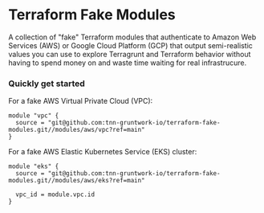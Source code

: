 # Terraform Fake Modules
A collection of "fake" Terraform modules that authenticate to Amazon Web Services (AWS) or Google Cloud Platform (GCP) that output semi-realistic values you can use to explore Terragrunt and Terraform behavior without having to spend money on and waste time waiting for real infrastrucure.

### Quickly get started

For a fake AWS Virtual Private Cloud (VPC):
```
module "vpc" {
  source = "git@github.com:tnn-gruntwork-io/terraform-fake-modules.git//modules/aws/vpc?ref=main"
}
```

For a fake AWS Elastic Kubernetes Service (EKS) cluster:
```
module "eks" {
  source = "git@github.com:tnn-gruntwork-io/terraform-fake-modules.git//modules/aws/eks?ref=main"

  vpc_id = module.vpc.id
}
```
